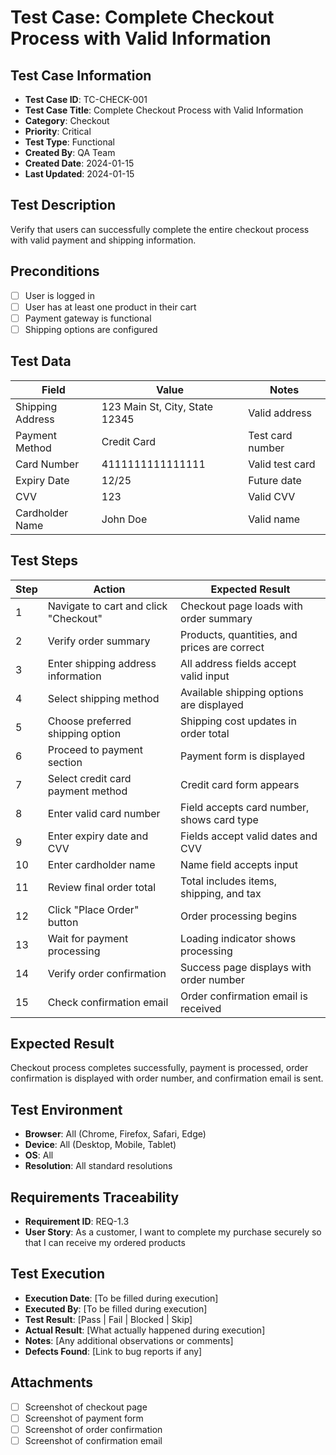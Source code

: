 # Test Case: Complete Checkout Process with Valid Information

## Test Case Information

- **Test Case ID**: TC-CHECK-001
- **Test Case Title**: Complete Checkout Process with Valid Information
- **Category**: Checkout
- **Priority**: Critical
- **Test Type**: Functional
- **Created By**: QA Team
- **Created Date**: 2024-01-15
- **Last Updated**: 2024-01-15

## Test Description

Verify that users can successfully complete the entire checkout process with valid payment and shipping information.

## Preconditions

- [ ] User is logged in
- [ ] User has at least one product in their cart
- [ ] Payment gateway is functional
- [ ] Shipping options are configured

## Test Data

| Field            | Value                          | Notes            |
| ---------------- | ------------------------------ | ---------------- |
| Shipping Address | 123 Main St, City, State 12345 | Valid address    |
| Payment Method   | Credit Card                    | Test card number |
| Card Number      | 4111111111111111               | Valid test card  |
| Expiry Date      | 12/25                          | Future date      |
| CVV              | 123                            | Valid CVV        |
| Cardholder Name  | John Doe                       | Valid name       |

## Test Steps

| Step | Action                                | Expected Result                              |
| ---- | ------------------------------------- | -------------------------------------------- |
| 1    | Navigate to cart and click "Checkout" | Checkout page loads with order summary       |
| 2    | Verify order summary                  | Products, quantities, and prices are correct |
| 3    | Enter shipping address information    | All address fields accept valid input        |
| 4    | Select shipping method                | Available shipping options are displayed     |
| 5    | Choose preferred shipping option      | Shipping cost updates in order total         |
| 6    | Proceed to payment section            | Payment form is displayed                    |
| 7    | Select credit card payment method     | Credit card form appears                     |
| 8    | Enter valid card number               | Field accepts card number, shows card type   |
| 9    | Enter expiry date and CVV             | Fields accept valid dates and CVV            |
| 10   | Enter cardholder name                 | Name field accepts input                     |
| 11   | Review final order total              | Total includes items, shipping, and tax      |
| 12   | Click "Place Order" button            | Order processing begins                      |
| 13   | Wait for payment processing           | Loading indicator shows processing           |
| 14   | Verify order confirmation             | Success page displays with order number      |
| 15   | Check confirmation email              | Order confirmation email is received         |

## Expected Result

Checkout process completes successfully, payment is processed, order confirmation is displayed with order number, and confirmation email is sent.

## Test Environment

- **Browser**: All (Chrome, Firefox, Safari, Edge)
- **Device**: All (Desktop, Mobile, Tablet)
- **OS**: All
- **Resolution**: All standard resolutions

## Requirements Traceability

- **Requirement ID**: REQ-1.3
- **User Story**: As a customer, I want to complete my purchase securely so that I can receive my ordered products

## Test Execution

- **Execution Date**: [To be filled during execution]
- **Executed By**: [To be filled during execution]
- **Test Result**: [Pass | Fail | Blocked | Skip]
- **Actual Result**: [What actually happened during execution]
- **Notes**: [Any additional observations or comments]
- **Defects Found**: [Link to bug reports if any]

## Attachments

- [ ] Screenshot of checkout page
- [ ] Screenshot of payment form
- [ ] Screenshot of order confirmation
- [ ] Screenshot of confirmation email

